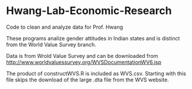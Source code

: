 # Hwang-Lab-Economic-Research
Code to clean and analyze data for Prof. Hwang

These programs analize gender attitudes in Indian states and is distinct from the World Value Survey branch. 

Data is from Wrold Value Survey and can be downloaded from http://www.worldvaluessurvey.org/WVSDocumentationWV6.jsp

The product of constructWVS.R is included as WVS.csv. Starting with this file skips the download of the large .dta file from the WVS website.
